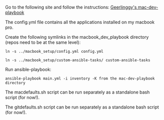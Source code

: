 Go to the following site and follow the instructions: [Geerlinggy's mac-dev-playbook](https://github.com/geerlingguy/mac-dev-playbook)

The config.yml file contains all the applications installed on my macbook pro. 

Create the following symlinks in the macbook_dev_playbook directory (repos need to be at the same level):

`ln -s ../macbook_setup/config.yml config.yml`

`ln -s ../macbook_setup/custom-ansible-tasks/ custom-ansible-tasks`

Run ansible-playbook:

`ansible-playbook main.yml -i inventory -K from the mac-dev-playbook directory`

The macdefaults.sh script can be run separately as a standalone bash script (for now!).

The gitdefaults.sh script can be run separately as a standalone bash script (for now!).


